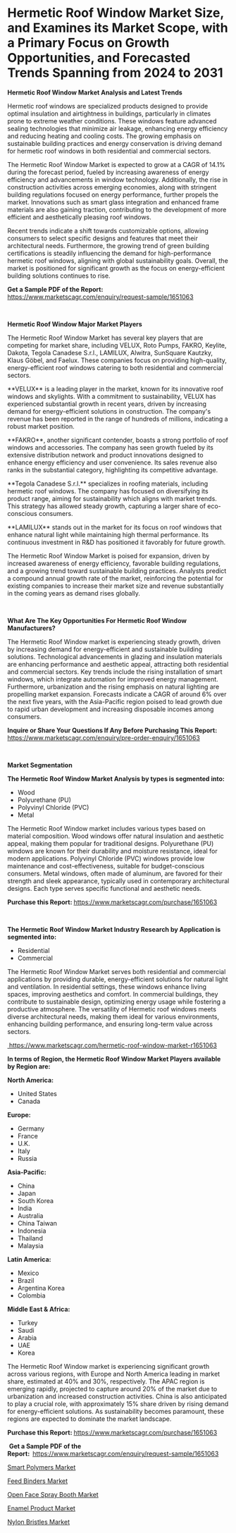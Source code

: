 <p><h1>Hermetic Roof Window Market Size, and Examines its Market Scope, with a Primary Focus on Growth Opportunities, and Forecasted Trends Spanning from 2024 to 2031</h1></p><p><strong>Hermetic Roof Window Market Analysis and Latest Trends</strong></p>
<p><p>Hermetic roof windows are specialized products designed to provide optimal insulation and airtightness in buildings, particularly in climates prone to extreme weather conditions. These windows feature advanced sealing technologies that minimize air leakage, enhancing energy efficiency and reducing heating and cooling costs. The growing emphasis on sustainable building practices and energy conservation is driving demand for hermetic roof windows in both residential and commercial sectors.</p><p>The Hermetic Roof Window Market is expected to grow at a CAGR of 14.1% during the forecast period, fueled by increasing awareness of energy efficiency and advancements in window technology. Additionally, the rise in construction activities across emerging economies, along with stringent building regulations focused on energy performance, further propels the market. Innovations such as smart glass integration and enhanced frame materials are also gaining traction, contributing to the development of more efficient and aesthetically pleasing roof windows.</p><p>Recent trends indicate a shift towards customizable options, allowing consumers to select specific designs and features that meet their architectural needs. Furthermore, the growing trend of green building certifications is steadily influencing the demand for high-performance hermetic roof windows, aligning with global sustainability goals. Overall, the market is positioned for significant growth as the focus on energy-efficient building solutions continues to rise.</p></p>
<p><strong>Get a Sample PDF of the Report:&nbsp;</strong> <a href="https://www.marketscagr.com/enquiry/request-sample/1651063?utm_campaign=1278&utm_medium=2&utm_source=Github&utm_content=ia&utm_term=26092024&utm_id=hermetic-roof-window">https://www.marketscagr.com/enquiry/request-sample/1651063</a></p>
<p>&nbsp;</p>
<p><strong>Hermetic Roof Window Major Market Players</strong></p>
<p><p>The Hermetic Roof Window Market has several key players that are competing for market share, including VELUX, Roto Pumps, FAKRO, Keylite, Dakota, Tegola Canadese S.r.l., LAMILUX, Alwitra, SunSquare Kautzky, Klaus Göbel, and Faelux. These companies focus on providing high-quality, energy-efficient roof windows catering to both residential and commercial sectors.</p><p>**VELUX** is a leading player in the market, known for its innovative roof windows and skylights. With a commitment to sustainability, VELUX has experienced substantial growth in recent years, driven by increasing demand for energy-efficient solutions in construction. The company's revenue has been reported in the range of hundreds of millions, indicating a robust market position.</p><p>**FAKRO**, another significant contender, boasts a strong portfolio of roof windows and accessories. The company has seen growth fueled by its extensive distribution network and product innovations designed to enhance energy efficiency and user convenience. Its sales revenue also ranks in the substantial category, highlighting its competitive advantage.</p><p>**Tegola Canadese S.r.l.** specializes in roofing materials, including hermetic roof windows. The company has focused on diversifying its product range, aiming for sustainability which aligns with market trends. This strategy has allowed steady growth, capturing a larger share of eco-conscious consumers.</p><p>**LAMILUX** stands out in the market for its focus on roof windows that enhance natural light while maintaining high thermal performance. Its continuous investment in R&D has positioned it favorably for future growth.</p><p>The Hermetic Roof Window Market is poised for expansion, driven by increased awareness of energy efficiency, favorable building regulations, and a growing trend toward sustainable building practices. Analysts predict a compound annual growth rate of the market, reinforcing the potential for existing companies to increase their market size and revenue substantially in the coming years as demand rises globally.</p></p>
<p>&nbsp;</p>
<p><strong>What Are The Key Opportunities For Hermetic Roof Window Manufacturers?</strong></p>
<p><p>The Hermetic Roof Window market is experiencing steady growth, driven by increasing demand for energy-efficient and sustainable building solutions. Technological advancements in glazing and insulation materials are enhancing performance and aesthetic appeal, attracting both residential and commercial sectors. Key trends include the rising installation of smart windows, which integrate automation for improved energy management. Furthermore, urbanization and the rising emphasis on natural lighting are propelling market expansion. Forecasts indicate a CAGR of around 6% over the next five years, with the Asia-Pacific region poised to lead growth due to rapid urban development and increasing disposable incomes among consumers.</p></p>
<p><strong>Inquire or Share Your Questions If Any Before Purchasing This Report:</strong> <a href="https://www.marketscagr.com/enquiry/pre-order-enquiry/1651063?utm_campaign=1278&utm_medium=2&utm_source=Github&utm_content=ia&utm_term=26092024&utm_id=hermetic-roof-window">https://www.marketscagr.com/enquiry/pre-order-enquiry/1651063</a></p>
<p>&nbsp;</p>
<p><strong>Market Segmentation</strong></p>
<p><strong>The Hermetic Roof Window Market Analysis by types is segmented into:</strong></p>
<p><ul><li>Wood</li><li>Polyurethane (PU)</li><li>Polyvinyl Chloride (PVC)</li><li>Metal</li></ul></p>
<p><p>The Hermetic Roof Window market includes various types based on material composition. Wood windows offer natural insulation and aesthetic appeal, making them popular for traditional designs. Polyurethane (PU) windows are known for their durability and moisture resistance, ideal for modern applications. Polyvinyl Chloride (PVC) windows provide low maintenance and cost-effectiveness, suitable for budget-conscious consumers. Metal windows, often made of aluminum, are favored for their strength and sleek appearance, typically used in contemporary architectural designs. Each type serves specific functional and aesthetic needs.</p></p>
<p><strong>Purchase this Report:&nbsp;</strong><a href="https://www.marketscagr.com/purchase/1651063?utm_campaign=1278&utm_medium=2&utm_source=Github&utm_content=ia&utm_term=26092024&utm_id=hermetic-roof-window">https://www.marketscagr.com/purchase/1651063</a></p>
<p>&nbsp;</p>
<p><strong>The Hermetic Roof Window Market Industry Research by Application is segmented into:</strong></p>
<p><ul><li>Residential</li><li>Commercial</li></ul></p>
<p><p>The Hermetic Roof Window Market serves both residential and commercial applications by providing durable, energy-efficient solutions for natural light and ventilation. In residential settings, these windows enhance living spaces, improving aesthetics and comfort. In commercial buildings, they contribute to sustainable design, optimizing energy usage while fostering a productive atmosphere. The versatility of Hermetic roof windows meets diverse architectural needs, making them ideal for various environments, enhancing building performance, and ensuring long-term value across sectors.</p></p>
<p><a href="https://www.marketscagr.com/hermetic-roof-window-market-r1651063?utm_campaign=1278&utm_medium=2&utm_source=Github&utm_content=ia&utm_term=26092024&utm_id=hermetic-roof-window">&nbsp;https://www.marketscagr.com/hermetic-roof-window-market-r1651063</a></p>
<p><strong>In terms of Region, the Hermetic Roof Window Market Players available by Region are:</strong></p>
<p>
    <p> <strong> North America: </strong>
        <ul>
            <li>United States</li>
            <li>Canada</li>
        </ul>
        </p> 
    <p> <strong> Europe: </strong>
        <ul>
            <li>Germany</li>
            <li>France</li>
            <li>U.K.</li>
            <li>Italy</li>
            <li>Russia</li>
        </ul>
        </p> 
    <p> <strong> Asia-Pacific: </strong>
        <ul>
            <li>China</li>
            <li>Japan</li>
            <li>South Korea</li>
            <li>India</li>
            <li>Australia</li>
            <li>China Taiwan</li>
            <li>Indonesia</li>
            <li>Thailand</li>
            <li>Malaysia</li>
        </ul>
        </p> 
    <p> <strong> Latin America: </strong>
        <ul>
            <li>Mexico</li>
            <li>Brazil</li>
            <li>Argentina Korea</li>
            <li>Colombia</li>
        </ul>
        </p> 
    <p> <strong> Middle East & Africa: </strong>
        <ul>
            <li>Turkey</li>
            <li>Saudi</li>
            <li>Arabia</li>
            <li>UAE</li>
            <li>Korea</li>
        </ul>
    </p>
    </p>
<p><p>The Hermetic Roof Window market is experiencing significant growth across various regions, with Europe and North America leading in market share, estimated at 40% and 30%, respectively. The APAC region is emerging rapidly, projected to capture around 20% of the market due to urbanization and increased construction activities. China is also anticipated to play a crucial role, with approximately 15% share driven by rising demand for energy-efficient solutions. As sustainability becomes paramount, these regions are expected to dominate the market landscape.</p></p>
<p><strong>Purchase this Report: </strong><a href="https://www.marketscagr.com/purchase/1651063?utm_campaign=1278&utm_medium=2&utm_source=Github&utm_content=ia&utm_term=26092024&utm_id=hermetic-roof-window">https://www.marketscagr.com/purchase/1651063</a></p>
<p>&nbsp;<strong>Get a Sample PDF of the Report:&nbsp;&nbsp;</strong><a href="https://www.marketscagr.com/enquiry/request-sample/1651063?utm_campaign=1278&utm_medium=2&utm_source=Github&utm_content=ia&utm_term=26092024&utm_id=hermetic-roof-window">https://www.marketscagr.com/enquiry/request-sample/1651063</a></p>
<p><strong></strong></p>
<p><p><a href="https://www.linkedin.com/pulse/analyzing-key-drivers-smart-polymers-market-trends-future-ee6cc?utm_campaign=1278&utm_medium=2&utm_source=Github&utm_content=ia&utm_term=26092024&utm_id=hermetic-roof-window">Smart Polymers Market</a></p><p><a href="https://www.linkedin.com/pulse/market-forecast-global-feed-binders-trends-impact-analysis-r16mc?utm_campaign=1278&utm_medium=2&utm_source=Github&utm_content=ia&utm_term=26092024&utm_id=hermetic-roof-window">Feed Binders Market</a></p><p><a href="https://issuu.com/reportprime-2/docs/open-face-spray-booth-market-size-2_1025b9ea2dc965?utm_campaign=1278&utm_medium=2&utm_source=Github&utm_content=ia&utm_term=26092024&utm_id=hermetic-roof-window">Open Face Spray Booth Market</a></p><p><a href="https://issuu.com/reportprime-2/docs/enamel-product-market-size-2030.ppt_25bf64070ce1a2?utm_campaign=1278&utm_medium=2&utm_source=Github&utm_content=ia&utm_term=26092024&utm_id=hermetic-roof-window">Enamel Product Market</a></p><p><a href="https://www.linkedin.com/pulse/global-nylon-bristles-market-landscape-future-trends-strategic-tm9kc?utm_campaign=1278&utm_medium=2&utm_source=Github&utm_content=ia&utm_term=26092024&utm_id=hermetic-roof-window">Nylon Bristles Market</a></p></p>